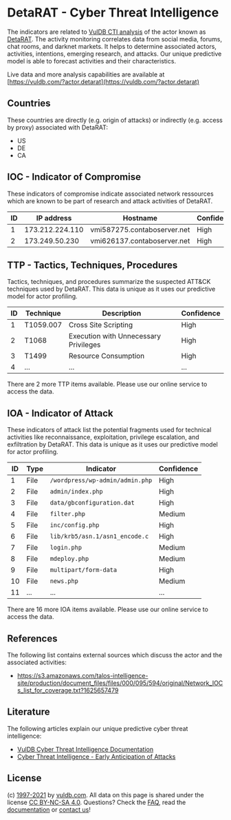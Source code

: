 # DetaRAT - Cyber Threat Intelligence

The indicators are related to [VulDB CTI analysis](https://vuldb.com/?doc.cti) of the actor known as [DetaRAT](https://vuldb.com/?actor.detarat). The activity monitoring correlates data from social media, forums, chat rooms, and darknet markets. It helps to determine associated actors, activities, intentions, emerging research, and attacks. Our unique predictive model is able to forecast activities and their characteristics.

Live data and more analysis capabilities are available at [https://vuldb.com/?actor.detarat](https://vuldb.com/?actor.detarat)

## Countries

These countries are directly (e.g. origin of attacks) or indirectly (e.g. access by proxy) associated with DetaRAT:

* US
* DE
* CA

## IOC - Indicator of Compromise

These indicators of compromise indicate associated network ressources which are known to be part of research and attack activities of DetaRAT.

ID | IP address | Hostname | Confidence
-- | ---------- | -------- | ----------
1 | 173.212.224.110 | vmi587275.contaboserver.net | High
2 | 173.249.50.230 | vmi626137.contaboserver.net | High

## TTP - Tactics, Techniques, Procedures

Tactics, techniques, and procedures summarize the suspected ATT&CK techniques used by DetaRAT. This data is unique as it uses our predictive model for actor profiling.

ID | Technique | Description | Confidence
-- | --------- | ----------- | ----------
1 | T1059.007 | Cross Site Scripting | High
2 | T1068 | Execution with Unnecessary Privileges | High
3 | T1499 | Resource Consumption | High
4 | ... | ... | ...

There are 2 more TTP items available. Please use our online service to access the data.

## IOA - Indicator of Attack

These indicators of attack list the potential fragments used for technical activities like reconnaissance, exploitation, privilege escalation, and exfiltration by DetaRAT. This data is unique as it uses our predictive model for actor profiling.

ID | Type | Indicator | Confidence
-- | ---- | --------- | ----------
1 | File | `/wordpress/wp-admin/admin.php` | High
2 | File | `admin/index.php` | High
3 | File | `data/gbconfiguration.dat` | High
4 | File | `filter.php` | Medium
5 | File | `inc/config.php` | High
6 | File | `lib/krb5/asn.1/asn1_encode.c` | High
7 | File | `login.php` | Medium
8 | File | `mdeploy.php` | Medium
9 | File | `multipart/form-data` | High
10 | File | `news.php` | Medium
11 | ... | ... | ...

There are 16 more IOA items available. Please use our online service to access the data.

## References

The following list contains external sources which discuss the actor and the associated activities:

* https://s3.amazonaws.com/talos-intelligence-site/production/document_files/files/000/095/594/original/Network_IOCs_list_for_coverage.txt?1625657479

## Literature

The following articles explain our unique predictive cyber threat intelligence:

* [VulDB Cyber Threat Intelligence Documentation](https://vuldb.com/?doc.cti)
* [Cyber Threat Intelligence - Early Anticipation of Attacks](https://www.scip.ch/en/?labs.20201022)

## License

(c) [1997-2021](https://vuldb.com/?doc.changelog) by [vuldb.com](https://vuldb.com/?doc.about). All data on this page is shared under the license [CC BY-NC-SA 4.0](https://creativecommons.org/licenses/by-nc-sa/4.0/). Questions? Check the [FAQ](https://vuldb.com/?doc.faq), read the [documentation](https://vuldb.com/?doc) or [contact us](https://vuldb.com/?contact)!
